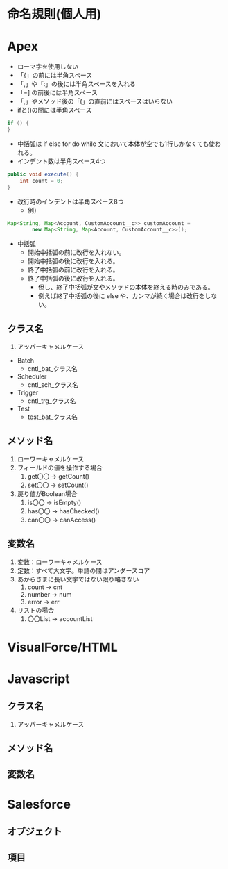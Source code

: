 # 命名規則(個人用)
# Apex
- ローマ字を使用しない
- 「{」の前には半角スペース
- 「,」や「:」の後には半角スペースを入れる
- 「=] の前後には半角スペース
- 「,」やメソッド後の「(」の直前にはスペースはいらない
- ifと()の間には半角スペース
```Java
if () {
}
```
- 中括弧は if else for do while 文において本体が空でも1行しかなくても使われる。
- インデント数は半角スペース4つ
```java
public void execute() {
    int count = 0;
}
```
- 改行時のインデントは半角スペース8つ
  - 例）
```java
Map<String, Map<Account, CustomAccount__c>> customAccount =
        new Map<String, Map<Account, CustomAccount__c>>();
```
- 中括弧
  - 開始中括弧の前に改行を入れない。
  - 開始中括弧の後に改行を入れる。
  - 終了中括弧の前に改行を入れる。
  - 終了中括弧の後に改行を入れる。
    - 但し、終了中括弧が文やメソッドの本体を終える時のみである。
    - 例えば終了中括弧の後に else や、カンマが続く場合は改行をしない。
## クラス名
1. アッパーキャメルケース
- Batch
  - cntl_bat_クラス名
- Scheduler
  - cntl_sch_クラス名
- Trigger
  - cntl_trg_クラス名
- Test
  - test_bat_クラス名
## メソッド名
1. ローワーキャメルケース
2. フィールドの値を操作する場合
   1. get〇〇  -> getCount()
   2. set〇〇  -> setCount()
3. 戻り値がBoolean場合
   1. is〇〇   -> isEmpty()
   2. has〇〇  -> hasChecked()
   3. can〇〇  -> canAccess()
## 変数名
1. 変数：ローワーキャメルケース
2. 定数：すべて大文字。単語の間はアンダースコア
3. あからさまに長い文字ではない限り略さない
   1. count    -> cnt
   2. number   -> num
   3. error    -> err
4. リストの場合
   1. 〇〇List -> accountList
# VisualForce/HTML
# Javascript
## クラス名
1. アッパーキャメルケース
## メソッド名
## 変数名
# Salesforce
## オブジェクト
## 項目
